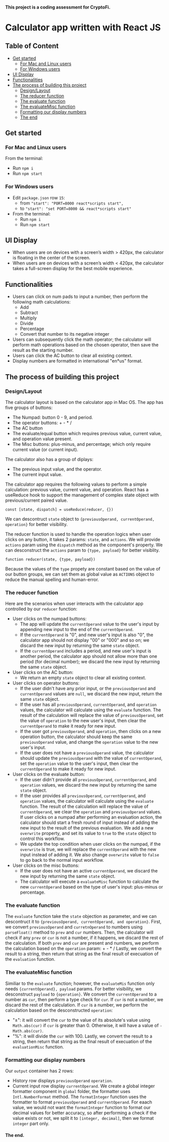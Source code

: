#### This project is a coding assessment for CryptoFi.
 
# Calculator app written with React JS

## Table of Content

* [Get started](https://github.com/zacharytruong/calculator-react#get-started)
    * [For Mac and Linux users](https://github.com/zacharytruong/calculator-react#for-mac-and-linux-users)
    * [For Windows users](https://github.com/zacharytruong/calculator-react#for-windows-users)
* [UI Display](https://github.com/zacharytruong/calculator-react#ui-display)
* [Functionalities](https://github.com/zacharytruong/calculator-react#functionalities)
* [The process of building this project](https://github.com/zacharytruong/calculator-react#The-process-of-building-this-project)
    * [Design/Layout](https://github.com/zacharytruong/calculator-react#design-layout)
    * [The reducer function](https://github.com/zacharytruong/calculator-react#The-reducer-function)
    * [The evaluate function](https://github.com/zacharytruong/calculator-react#The-evaluate-function)
    * [The evaluateMisc function](https://github.com/zacharytruong/calculator-react#The-evaluateMisc-function)
    * [Formatting our display numbers](https://github.com/zacharytruong/calculator-react#Formatting-our-display-numbers)
    * [The end](https://github.com/zacharytruong/calculator-react#the-end)

## Get started
### For Mac and Linux users
From the terminal:
* Run `npm i`
* Run `npm start`
 
### For Windows users
* Edit `package.json` row `15`:
    * from `"start": "PORT=8000 react*scripts start",`
    * to `"start": "set PORT=8000 && react*scripts start"`
* From the terminal:
    * Run `npm i`
    * Run `npm start`
 
## UI Display
* When users are on devices with a screen’s width > 420px, the calculator is floating in the center of the screen.
* When users are on devices with a screen’s width < 420px, the calculator takes a full-screen display for the best mobile experience.
 
## Functionalities
* Users can click on num pads to input a number, then perform the following math calculations:
  * Add
  * Subtract
  * Multiply
  * Divide
  * Percentage
  * Convert that number to its negative integer
* Users can subsequently click the math operator; the calculator will perform math operations based on the chosen operator, then save the result as the starting number.
* Users can click the AC button to clear all existing context.
* Display numbers are formatted in international "en*us" format.

## The process of building this project

### Design/Layout
The calculator layout is based on the calculator app in Mac OS. The app has five groups of buttons:
* The Numpad: button 0 - 9, and period.
* The operator buttons: + - * /
* The AC button
* The evaluate/equal button which requires previous value, current value, and operation value present.
* The Misc buttons: plus-minus, and percentage; which only require current value (or current input).

The calculator also has a group of diplays:
* The previous input value, and the operator.
* The current input value.

The calculator app requires the following values to perform a simple calculation: previous value, current value, and operation. React has a useReduce hook  to support the management of complex state object with previous/current paired value.

`const [state, dispatch] = useReduce(reducer, {})`

We can descontruct `state` object to `{previousOperand, currentOperand, operation}` for better visibility.

The reducer function is used to handle the operation logics when user clicks on any button, it takes 2 params: `state`, and `actions`. We will provide `actions` param using the `dispatch` method as the component's property. We can desconstruct the `actions` param to `{type, payload}` for better visiblity.

`function reducer(state, {type, payload})`

Because the values of the `type` propety are constant based on the value of our button groups, we can set them as global value as `ACTIONS` object to reduce the manual spelling and human-error.

### The reducer function
Here are the scenarios when user interacts with the calculator app controlled by our `reducer` function:
* User clicks on the numpad buttons:
    * The app will update the `currentOperand` value to the user's input by appending new input to the end of the `currentOperand`.
    * If the `currentOperand` is "0", and new user's input is also "0", the calculator app should not display "00" or "000" and so on; we discard the new input by returning the same `state` object.
    * If the `currentOperand` includes a period, and new user's input is another period, the calculator app should not allow more than one period (for decimal number); we discard the new input by returning the same `state` object.
* User clicks on the AC button:
    * We return an empty `state` object to clear all existing context.
* User clicks on operator buttons:
    * If the user didn't have any prior input, or the `previousOperand` and `currentOperand` values are `null`, we discard the new input, return the same `state` object.
    * If the user has all `previousOperand`, `currentOperand`, and `operation` values, the calculator will calculate using the `evaluate` function. The result of the calculation will replace the value of `previousOperand`, set the value of `operation` to the new user's input, then clear the `currentOperand` to make it ready for new input.
    * If the user got `previousOperand`, and `operation`, then clicks on a new operation button, the calculator should keep the same `previousOperand` value, and change the `operation` value to the new user's input.
    * If the user does not have a `previousOperand` value, the calculator should update the `previousOperand` with the value of `currentOperand`, set the `operation` value to the user's input, then clear the `currentOperand` to make it ready for new input.
* User clicks on the evaluate button:
    * If the user didn't provide all `previousOperand`, `currentOperand`, and `operation` values, we discard the new input by returning the same `state` object.
    * If the user provides all `previousOperand`, `currentOperand`, and `operation` values, the calculator will calculate using the `evaluate` function. The result of the calculation will replace the value of `currentOperand`, we clear the `operation` and `previousOperand` values. If user clicks on a numpad after performing an evaluation action, the calculator should start a fresh round of input instead of adding the new input to the result of the previous evaluation. We add a new `overwrite` property, and set its value to `true` to the `state` object to control this workflow.
    * We update the top condition when user clicks on the numpad, if the `overwrite` is true, we will replace the `currentOperand` with the new input instead of adding it. We also change `overwrite` value to `false` to go back to the normal input workflow.
* User clicks on the misc buttons:
    * If the user does not have an active `currentOperand`, we discard the new input by returning the same `state` object.
    * The calculator will execute a `evaluateMisc` function to calculate the new `currentOperand` based on the type of user's input: plus-minus or percentage.

### The evaluate function
The `evaluate` function take the `state` objection as parameter, and we can descontruct it to `{previousOperand, currentOperand, and operation}`.
First, we convert `previousOperand` and `curretnOperand` to numbers using `parseFloat()` method to `prev` and `cur` numbers.
Then, the calculator will check if any `prev` or `cur` is not a number, if it happens, we discard the rest of the calculation. If both `prev` and `cur` are present and numbers, we perform the calculation based on the `operation` param: + - * /
Lastly, we convert the result to a string, then return that string as the final result of execuation of the `evaluation` function.

### The evaluateMisc function
Similiar to the `evaluate` function; however, the `evaluateMis` function only needs `{currentOperand}, payload` params. For better visibility, we desconstruct `payload` to `{operation}`.
We convert the `currentOperand` to a number as `cur`, then perform a type check for `cur`. If `cur` is not a number, we discard the rest of the calculation. If `cur` is a number, we perform the calculation based on the desconstructed `operation`:
* "±": it will convert the `cur` to the value of its absolute's value using `Math.abs(cur)` if `cur` is greater than 0. Otherwise, it will have a value of `-Math.abs(cur)`.
* "%": it will divide the `cur` with 100.
Lastly, we convert the result to a string, then return that string as the final result of execuation of the `evaluationMisc` function.

### Formatting our display numbers
Our `output` container has 2 rows:
* History row displays `previousOperand` `operation`.
* Current input row display `currentOperand`.
We create a global integer formatter component in `global` folder, the formatter uses `Intl.NumberFormat` method. The `formatInteger` function uses the formatter to format `previousOperand` and `currentOperand`. For eaach value, we would not want the `formatInteger` function to format our decimal values for better accuracy, so after performing a check if the value exists or not, we split it to `[integer, decimal]`, then we format `integer` part only.

#### The end.
